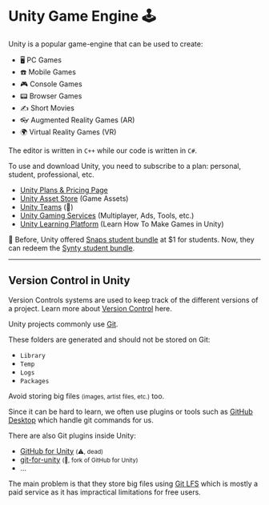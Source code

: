 # Unity Game Engine 🕹️

<div class="row row-cols-lg-2"><div>

Unity is a popular game-engine that can be used to create:

* 🖥️ PC Games
* ☎️ Mobile Games
* 🎮 Console Games
* 📟 Browser Games
* ✍️ Short Movies
* 👓 Augmented Reality Games (AR)
* 🌍 Virtual Reality Games (VR)

The editor is written in `C++` while our code is written in `C#`.
</div><div>

To use and download Unity, you need to subscribe to a plan: personal, student, professional, etc.

* [Unity Plans & Pricing Page](https://unity.com/pricing#plans-student-and-hobbyist)
* [Unity Asset Store](https://assetstore.unity.com/) (Game Assets)
* [Unity Teams](https://unity.com/products/unity-teams) (👻)
* [Unity Gaming Services](https://unity.com/solutions/gaming-services) (Multiplayer, Ads, Tools, etc.)
* [Unity Learning Platform](https://learn.unity.com/) (Learn How To Make Games in Unity)

🏫 Before, Unity offered [Snaps student bundle](https://assetstore.unity.com/browse/student-plan-pack) at $1 for students. Now, they can redeem the [Synty student bundle](https://assetstore.unity.com/student-plan-pack1).
</div></div>

<hr class="sep-both">

## Version Control in Unity

<div class="row row-cols-lg-2"><div>

Version Controls systems are used to keep track of the different versions of a project. Learn more about [Version Control](/tools-and-frameworks/vcs/_general/index.md) here. 

Unity projects commonly use [Git](/tools-and-frameworks/vcs/git/_general/index.md). 

These folders are generated and should not be stored on Git:

* `Library`
* `Temp`
* `Logs`
* `Packages`

Avoid storing big files <small>(images, artist files, etc.)</small> too.
</div><div>

Since it can be hard to learn, we often use plugins or tools such as [GitHub Desktop](https://desktop.github.com/) which handle git commands for us.

There are also Git plugins inside Unity:

* [GitHub for Unity](https://unity.github.com/) <small>(⚠️, dead)</small> 
* [git-for-unity](https://github.com/spoiledcat/git-for-unity) <small>(🚀, fork of GitHub for Unity)</small>
* ...

The main problem is that they store big files using [Git LFS](/tools-and-frameworks/vcs/git/commands/index.md#-git-large-file-storage) which is mostly a paid service as it has impractical limitations for free users.
</div></div>